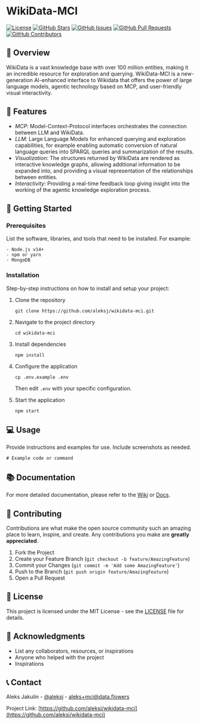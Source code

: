 # WikiData-MCI

[![License](https://img.shields.io/badge/License-MIT-blue.svg)](LICENSE)
[![GitHub Stars](https://img.shields.io/github/stars/aleksj/wikidata-mci.svg)](https://github.com/aleksj/wikidata-mci/stargazers)
[![GitHub Issues](https://img.shields.io/github/issues/aleksj/wikidata-mci.svg)](https://github.com/aleksj/wikidata-mci/issues)
[![GitHub Pull Requests](https://img.shields.io/github/issues-pr/aleksj/wikidata-mci.svg)](https://github.com/aleksj/wikidata-mci/pulls)
[![GitHub Contributors](https://img.shields.io/github/contributors/aleksj/wikidata-mci.svg)](https://github.com/aleksj/wikidata-mci/graphs/contributors)

## 📖 Overview

WikiData is a vast knowledge base with over 100 million entities, making it an incredible resource for  exploration and querying.
WikiData-MCI is a new-generation AI-enhanced interface to Wikidata that offers the power of large language models, agentic technology based on MCP, and user-friendly visual interactivity.

## 🌟 Features

- *MCP*: Model-Context-Protocol interfaces orchestrates the connection between LLM and WikiData.
- *LLM*: Large Language Models for enhanced querying and exploration capabilities, for example enabling automatic conversion of natural language queries into SPARQL queries and summarization of the results.
- *Visualization*: The structures returned by WikiData are rendered as interactive knowledge graphs, allowing additional information to be expanded into, and providing a visual representation of the relationships between entities.
- *Interactivity*: Providing a real-time feedback loop giving insight into the working of the agentic knowledge exploration process.

## 🚀 Getting Started

### Prerequisites

List the software, libraries, and tools that need to be installed. For example:

```
- Node.js v14+
- npm or yarn
- MongoDB
```

### Installation

Step-by-step instructions on how to install and setup your project:

1. Clone the repository
   ```
   git clone https://github.com/aleksj/wikidata-mci.git
   ```

2. Navigate to the project directory
   ```
   cd wikidata-mci
   ```

3. Install dependencies
   ```
   npm install
   ```

4. Configure the application
   ```
   cp .env.example .env
   ```
   Then edit `.env` with your specific configuration.

5. Start the application
   ```
   npm start
   ```

## 💻 Usage

Provide instructions and examples for use. Include screenshots as needed.

```
# Example code or command
```

## 📚 Documentation

For more detailed documentation, please refer to the [Wiki](URL_TO_YOUR_WIKI) or [Docs](URL_TO_YOUR_DOCS).

## 🤝 Contributing

Contributions are what make the open source community such an amazing place to learn, inspire, and create. Any contributions you make are **greatly appreciated**.

1. Fork the Project
2. Create your Feature Branch (`git checkout -b feature/AmazingFeature`)
3. Commit your Changes (`git commit -m 'Add some AmazingFeature'`)
4. Push to the Branch (`git push origin feature/AmazingFeature`)
5. Open a Pull Request

## 📄 License

This project is licensed under the MIT License - see the [LICENSE](LICENSE) file for details.

## 👏 Acknowledgments

* List any collaborators, resources, or inspirations
* Anyone who helped with the project
* Inspirations

## 📞 Contact

Aleks Jakulin - [@aleksj](https://x.com/aleksj) - aleks+mci@data.flowers

Project Link: [https://github.com/aleksj/wikidata-mci](https://github.com/aleksj/wikidata-mci)
